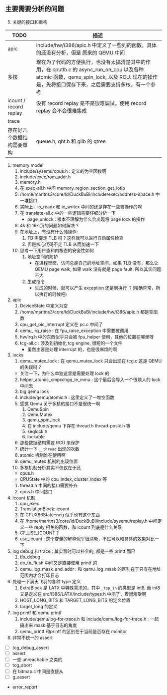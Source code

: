 ## 主要需要分析的问题
5. 关键的接口和重构

| TODO                       | 描述                                                                                                                                                                                           |
|----------------------------|------------------------------------------------------------------------------------------------------------------------------------------------------------------------------------------------|
| apic                       | include/hw/i386/apic.h 中定义了一些列的函数，具体的还没有分析，但是 原来的 QEMU 中间                                                                                                           |
| 多核                       | 现在为了代码的方便执行，也没有太搞清楚其中的作用，在 cputlb.c 的 async_run_on_cpu 以及各种 atomic 函数，qemu_spin_lock, 以及 RCU. 现在的操作是，先将接口保存下来，之后需要支持多核，有一个参考 |
| icount / record replay     | 没有 record replay 是不是很难调试，使用 record replay 会不会很难集成                                                                                                                           |
| trace                      |                                                                                                                                                                                                |
| 存在好几个数据结构需要重构 | queue.h, qht.h 和 glib 的 qtree                                                                                                                                                                |

1. memory model
    1. include/sysemu/cpus.h : 定义的为空函数啊
    2. include/exec/ram_addr.h
    3. memory.h
    4. 在 exec-all.h 中间 memory_region_section_get_iotlb
    5. /home/maritns3/core/ld/DuckBuBi/include/exec/address-space.h 中一堆接口
    6. 实际上，io_readx 和 io_writex 中间的还是存在一些骚操作的啊
    8. 在 translate-all.c 中的一些逻辑需要仔细分析一下
        - page_unlock : 根本不理解为什么会出现将 page lock 的操作
    9. 4k 和 16k 页的问题如何解决 ?
    10. 在地址上，有没有什么骚操作:
        1. TB 需要走 TLB 吗 ? 这样就可以进行自动属性检查
        2. 但是核心代码不走 TLB 从而加速一下
    11. 思考一下用户态和内核态的安全性如何
        1. 地址空间的防护
            - 在进程里面，访问总是自己的地址空间，如果 TLB 没有，那么让 QEMU page walk, 如果 walk 没有就是 page fault, 所以其实问题不大
        2. 生成指令
            - 生成的时候，就可以产生 exception 还是到执行 ？(精确异常，所以执行的时候吧)
2. apic
    1. DeviceState 中定义为空
    2. /home/maritns3/core/ld/DuckBuBi/include/hw/i386/apic.h 都是空函数
    3. cpu_get_pic_interrupt 定义在 pc.c 中间了
    4. qemu_irq_raise : 在 fpu_raise_exception 中需要被调用
    5. hw/irq.h 中的东西似乎只会被 fpu_helper 使用，其他的位置在哪里呀
    6. tcg-all.c : 涉及到初始化 tcg engine, 很短的一个文件
        - 虽然主要是处理 interrupt 的，也是很麻烦的啊
3. locks
    1. qemu_mutex_lock : 在 qemu_mutex_lock 只会出现在 tcg.c 这是 QEMU 的失误吗 ?
      - 关注一下，为什么单独这里是需要处理 lock 的
    2. helper_atomic_cmpxchgq_le_mmu : 这个最后会导入一个很烦人的 lock 中间去
    3. big qemu lock
    4. include/qemu/atomic.h : 这里定义了一堆空函数
    1. 感觉 Qemu 关于多核的接口不是很统一啊
        1. QemuSpin
        2. QemuMutex
        3. qemu_spin_lock
        4. 在 include/qemu 下存在 thread.h thread-posix.h 等
        5. seqlock.h
        6. lockable
    2. 那些数据结构需要 RCU 来保护 
    4. 统计一下 `__thread` 出现的次数
    1. atomic 机制谁在使用啊
    2. qemu_mutex 机制的出现位置
    4. 多核机制分析其实不仅仅在于此
      - cpus.h
      - CPUState 中的 cpu_index, cluster_index 等
    1. thread.h 中间的接口需要补齐
    2. cpus.h 中间接口
4. icount 机制
    1. cpu_exec
    2. TranslationBlock::icount
    3. 在 CPUX86State::neg 似乎也有这个东西
    4. 在 /home/maritns3/core/ld/DuckBuBi/include/sysemu/replay.h 中间定义一些 reply 相关的函数，和 icount 到底是什么关系
    5. CF_USE_ICOUNT ?
    6. use_icount : 这个变量的解释似乎很清晰，不过可以和具体的效果对比一下
5. log debug 和 trace : 其实暂时可以补全的, 都是一些 printf 而已
    1. tlb_debug
    2. do_tb_flush 中间又是直接使用 printf 的
    7. qemu_log_mask_and_addr : 和 qemu_log_mask 的区别在于只有在地址范围内才会打印日志
6. 处理一下满天飞羽的各种 type 定义
    1. ExtraBlock 是 LATX 中特殊需求的，其中 `_top_in` 的类型是 int8, 而 int8 又是定义在 src/i386/LATX/include/types.h 中间了，着很难受啊
    2. HOST_LONG_BITS 和 TARGET_LONG_BITS 的定义位置
    3. target_long 的定义
7. log printf 和 qemu printf
    1. include/qemu/log-for-trace.h 和 include/qemu/log-for-trace.h : 一起搞出来 mask 基于日志的角度
    2. qemu_printf 和printf 的区别在于当前是否存在 monitor
8. 非常不统一的 assert
  - [ ] tcg_debug_assert
  - [ ] assert
  - [ ] 一些 unreachable 之类的
  - [ ] tcg_abort
  - [ ] 在 bitmap.c 中间是直接从
  - [ ] g_assert
  - error_report
